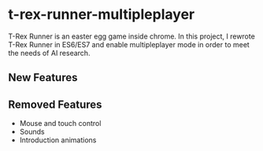 # t-rex-runner-multipleplayer

T-Rex Runner is an easter egg game inside chrome.
In this project, I rewrote T-Rex Runner in ES6/ES7 and enable multipleplayer mode in order to meet the needs of AI research.

## New Features

## Removed Features

* Mouse and touch control
* Sounds
* Introduction animations
